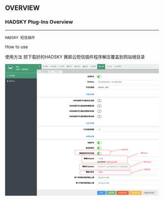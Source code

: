 ## OVERVIEW

### HADSKY Plug-Ins Overview

------
	HADSKY 短信插件
How to use

使用方法
    把下载好的HADSKY 赛邮云短信插件程序解压覆盖到网站根目录

![Submail](./markdown/1.png)

